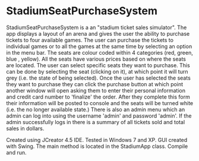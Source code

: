 # StadiumSeatPurchaseSystem
StadiumSeatPurchaseSystem is a an "stadium ticket sales simulator". The app displays a layout of an arena and gives the user the ability to purchase tickets to four available games. The user can purchase the tickets to individual games or to all the games at the same time by selecting an option in the menu bar. The seats are colour coded within 4 
categories (red, green, blue , yellow). All the seats have various prices based on where the seats are located. The user can select specific seats they want to purchase. This can be done by selecting the seat (clicking on it), at which point it will turn grey (i.e. the state of being selected). Once the user has selected the seats they want to
purchase they can click the purchase button at which point another window will open asking them to enter their personal information and  credit card number to 'finalize' the order. After they complete this form their information will be posted to console and the seats will be turned white (i.e. the no longer available state.) There is also an admin menu
which an admin can log into using the username 'admin' and password 'admin'. If the admin successfully logs in there is a summary of all tickets sold and total sales in dollars.

Created using JCreator 4.5 IDE. Tested in Windows 7 and XP. GUI created with Swing. The main method is located in the StadiumApp class. Compile and run.